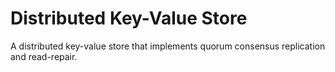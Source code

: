 # Distributed Key-Value Store

A distributed key-value store that implements quorum consensus replication and read-repair.
